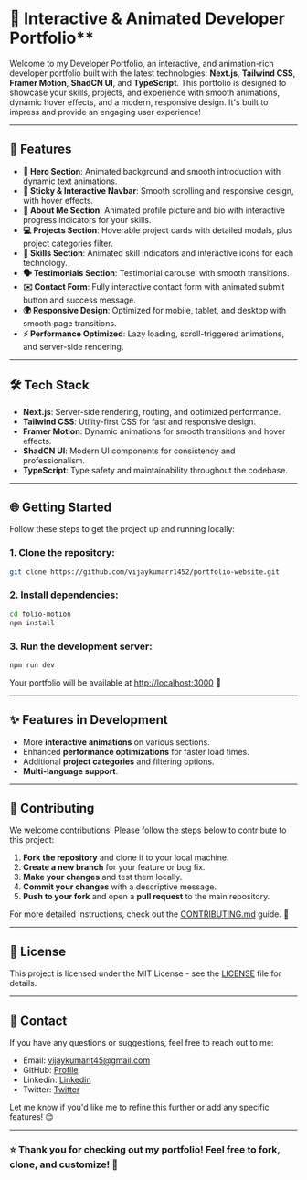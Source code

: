 
# 🚀 Interactive & Animated Developer Portfolio**

Welcome to my Developer Portfolio, an interactive, and animation-rich developer portfolio built with the latest technologies: **Next.js**, **Tailwind CSS**, **Framer Motion**, **ShadCN UI**, and **TypeScript**. This portfolio is designed to showcase your skills, projects, and experience with smooth animations, dynamic hover effects, and a modern, responsive design. It's built to impress and provide an engaging user experience!

---

## 🎨 **Features**

- **💫 Hero Section**: Animated background and smooth introduction with dynamic text animations.
- **📱 Sticky & Interactive Navbar**: Smooth scrolling and responsive design, with hover effects.
- **👤 About Me Section**: Animated profile picture and bio with interactive progress indicators for your skills.
- **💻 Projects Section**: Hoverable project cards with detailed modals, plus project categories filter.
- **🔧 Skills Section**: Animated skill indicators and interactive icons for each technology.
- **🗣 Testimonials Section**: Testimonial carousel with smooth transitions.
- **✉️ Contact Form**: Fully interactive contact form with animated submit button and success message.
- **🌍 Responsive Design**: Optimized for mobile, tablet, and desktop with smooth page transitions.
- **⚡️ Performance Optimized**: Lazy loading, scroll-triggered animations, and server-side rendering.

---

## 🛠 **Tech Stack**

- **Next.js**: Server-side rendering, routing, and optimized performance.
- **Tailwind CSS**: Utility-first CSS for fast and responsive design.
- **Framer Motion**: Dynamic animations for smooth transitions and hover effects.
- **ShadCN UI**: Modern UI components for consistency and professionalism.
- **TypeScript**: Type safety and maintainability throughout the codebase.

---

## 🌐 **Getting Started**

Follow these steps to get the project up and running locally:

### 1. **Clone the repository**:
```bash
git clone https://github.com/vijaykumarr1452/portfolio-website.git
```

### 2. **Install dependencies**:
```bash
cd folio-motion
npm install
```

### 3. **Run the development server**:
```bash
npm run dev
```

Your portfolio will be available at [http://localhost:3000](http://localhost:3000) 🚀

---

## ✨ **Features in Development**

- More **interactive animations** on various sections.
- Enhanced **performance optimizations** for faster load times.
- Additional **project categories** and filtering options.
- **Multi-language support**.

---

## 👥 **Contributing**

We welcome contributions! Please follow the steps below to contribute to this project:

1. **Fork the repository** and clone it to your local machine.
2. **Create a new branch** for your feature or bug fix.
3. **Make your changes** and test them locally.
4. **Commit your changes** with a descriptive message.
5. **Push to your fork** and open a **pull request** to the main repository.

For more detailed instructions, check out the [CONTRIBUTING.md](CONTRIBUTING.md) guide. 📑

---

## 📜 **License**

This project is licensed under the MIT License - see the [LICENSE](LICENSE) file for details.

---

## 📧 **Contact**

If you have any questions or suggestions, feel free to reach out to me:

- Email: [vijaykumarit45@gmail.com](mailto:vijaykumarit45@gmail.com)
- GitHub: [Profile](https://github.com/vijaykumarr1452)
- Linkedin: [Linkedin](https://www.linkedin.com/in/rachuri-vijaykumar/)
- Twitter: [Twitter](https://x.com/vijay_viju1)

Let me know if you'd like me to refine this further or add any specific features! 😊

---

### ⭐ **Thank you for checking out my portfolio! Feel free to fork, clone, and customize!** 🌟



